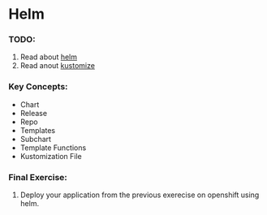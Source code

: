 # Helm

### TODO:

1. Read about [helm](https://letmegooglethat.com/?q=helm)
2. Read anout [kustomize](https://kustomize.io/) 


### Key Concepts:
- Chart
- Release
- Repo 
- Templates
- Subchart
- Template Functions
- Kustomization File

### Final Exercise:
1. Deploy your application from the previous exerecise on openshift using helm.

